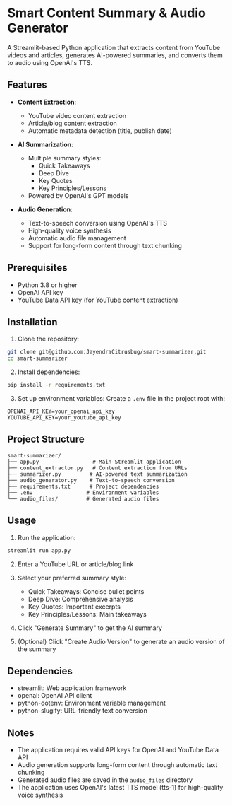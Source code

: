 # Smart Content Summary & Audio Generator

A Streamlit-based Python application that extracts content from YouTube videos and articles, generates AI-powered summaries, and converts them to audio using OpenAI's TTS.

## Features

- **Content Extraction**:

  - YouTube video content extraction
  - Article/blog content extraction
  - Automatic metadata detection (title, publish date)

- **AI Summarization**:

  - Multiple summary styles:
    - Quick Takeaways
    - Deep Dive
    - Key Quotes
    - Key Principles/Lessons
  - Powered by OpenAI's GPT models

- **Audio Generation**:
  - Text-to-speech conversion using OpenAI's TTS
  - High-quality voice synthesis
  - Automatic audio file management
  - Support for long-form content through text chunking

## Prerequisites

- Python 3.8 or higher
- OpenAI API key
- YouTube Data API key (for YouTube content extraction)

## Installation

1. Clone the repository:

```bash
git clone git@github.com:JayendraCitrusbug/smart-summarizer.git
cd smart-summarizer
```

2. Install dependencies:

```bash
pip install -r requirements.txt
```

3. Set up environment variables:
   Create a `.env` file in the project root with:

```
OPENAI_API_KEY=your_openai_api_key
YOUTUBE_API_KEY=your_youtube_api_key
```

## Project Structure

```
smart-summarizer/
├── app.py                 # Main Streamlit application
├── content_extractor.py   # Content extraction from URLs
├── summarizer.py         # AI-powered text summarization
├── audio_generator.py    # Text-to-speech conversion
├── requirements.txt      # Project dependencies
├── .env                 # Environment variables
└── audio_files/         # Generated audio files
```

## Usage

1. Run the application:

```bash
streamlit run app.py
```

2. Enter a YouTube URL or article/blog link

3. Select your preferred summary style:

   - Quick Takeaways: Concise bullet points
   - Deep Dive: Comprehensive analysis
   - Key Quotes: Important excerpts
   - Key Principles/Lessons: Main takeaways

4. Click "Generate Summary" to get the AI summary

5. (Optional) Click "Create Audio Version" to generate an audio version of the summary

## Dependencies

- streamlit: Web application framework
- openai: OpenAI API client
- python-dotenv: Environment variable management
- python-slugify: URL-friendly text conversion

## Notes

- The application requires valid API keys for OpenAI and YouTube Data API
- Audio generation supports long-form content through automatic text chunking
- Generated audio files are saved in the `audio_files` directory
- The application uses OpenAI's latest TTS model (tts-1) for high-quality voice synthesis
